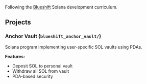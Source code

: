 Following the [Blueshift](https://blueshift.gg/) Solana development curriculum.

## Projects

### Anchor Vault (`blueshift_anchor_vault/`)

Solana program implementing user-specific SOL vaults using PDAs.

**Features:**
- Deposit SOL to personal vault
- Withdraw all SOL from vault
- PDA-based security

